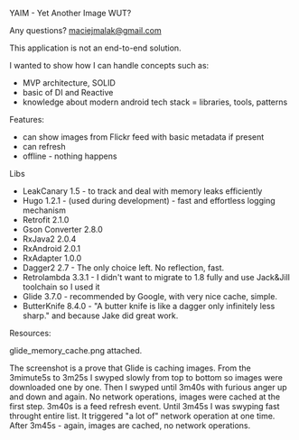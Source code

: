 YAIM - Yet Another Image WUT?

Any questions? maciejmalak@gmail.com

This application is not an end-to-end solution.

I wanted to show how I can handle concepts such as:
* MVP architecture, SOLID
* basic of DI and Reactive
* knowledge about modern android tech stack = libraries, tools, patterns

Features:
* can show images from Flickr feed with basic metadata if present
* can refresh
* offline - nothing happens

Libs
* LeakCanary 1.5 - to track and deal with memory leaks efficiently
* Hugo 1.2.1 - (used during development) - fast and effortless logging mechanism
* Retrofit 2.1.0 
* Gson Converter 2.8.0 
* RxJava2 2.0.4
* RxAndroid 2.0.1
* RxAdapter 1.0.0
* Dagger2 2.7 - The only choice left. No reflection, fast.
* Retrolambda 3.3.1 - I didn't want to migrate to 1.8 fully and use Jack&Jill toolchain so I used it
* Glide 3.7.0 - recommended by Google, with very nice cache, simple. 
* ButterKnife 8.4.0 - "A butter knife is like a dagger only infinitely less sharp." and because Jake did great work.

Resources:

glide_memory_cache.png attached.

The screenshot is a prove that Glide is caching images.
From the 3mimute5s to 3m25s I swyped slowly from top to bottom so images were downloaded one by one.
Then I swyped until 3m40s with furious anger up and down and again. 
No network operations, images were cached at the first step.
3m40s is a feed refresh event. Until 3m45s I was swyping fast throught entire list. 
It triggered "a lot of" network operation at one time. 
After 3m45s - again, images are cached, no network operations.
